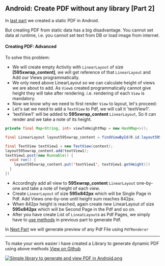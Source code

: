 ## Android: Create PDF without any library [Part 2]

In  [last part](https://blog.tejpratapsingh.com/android-create-pdf-without-any-library-ck9dz0vdg05agcxs14l1ix0rg)  we created a static PDF in Android.

But creating PDF from static data has a big disadvantage. You cannot set data at runtime, i.e. you cannot set text from DB or load image from internet.

#### Creating PDF: Advanced

To solve this problem:
- We will create empty Activity with `LinearLayout` of size **[595xwrap_content]**, we will get reference of that `LinearLayout` and Add our Views programmatically.
- We only need above LinearLayout so we can calculate height of views we are about to add. As `View`s 
created programmatically cannot give height they will take after rendering. i.e. rendering of each `View` is mandatory.
- Now we know why we need to first render `View` to layout, let's proceed:
- Let's sat we need to add a `TextView` to Pdf, we will call it 'textView1'.
- 'textView1' will be added to **595xwrap_content** `LinearLayout`, So it can render and we take a note of its height.

```java
private final Map<String, int> viewToHeightMap = new HashMap<>();

final LinearLayout layout595xwrap_content = findViewById(R.id.layout595xwrap_content);

final TextView textView1 = new TextView(context);
layout595xwrap_content.add(textView1);
textView1.post(new Runnable() {
  void run() {
    layout595xwrap_content.put('textView1', textView1.getHeight())
  }
})
```
- Accordingly add all view to **595xwrap_content** `LinearLayout` one-by-one and take a note of height of each view.
- Create `LinearLayout` of size **595x842px** which will be Single Page in Pdf. Add Views one-by-one until height sum reaches 842px.
- When 842px height is reached, again create new LinearLayout of size **595x842px** which will be Second Page in the Pdf and so on.
- After you have create List of `LineatLayout`s as Pdf Pages, we simply have to  [use methods](https://blog.tejpratapsingh.com/android-create-pdf-without-any-library-ck9dz0vdg05agcxs14l1ix0rg)  in previous part to generate Pdf.

In  [Next Part](https://blog.tejpratapsingh.com/android-create-pdf-without-any-library-part-3-ck9eawv4u05edcss1ftdwo5po)  we will generate preview of any Pdf File using `PdfRenderer`

***

To make your work easier i have created a Library to generate dynamic PDF using above methods [View on Github](https://github.com/tejpratap46/PDFCreatorAndroid)

 [![Simple library to generate and view PDF in Android.png](https://cdn.hashnode.com/res/hashnode/image/upload/v1587719632043/mXw6_IETk.png)](https://github.com/tejpratap46/PDFCreatorAndroid) 